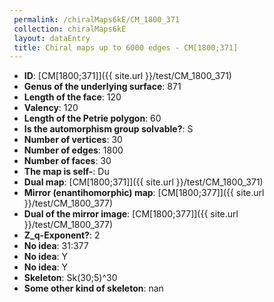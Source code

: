 ```yaml
--- 
 permalink: /chiralMaps6kE/CM_1800_371 
 collection: chiralMaps6kE
 layout: dataEntry
 title: Chiral maps up to 6000 edges - CM[1800;371]
---
```


- **ID**: [CM[1800;371]]({{ site.url }}/test/CM_1800_371)
- **Genus of the underlying surface**: 871
- **Length of the face**: 120
- **Valency**: 120
- **Length of the Petrie polygon**: 60
- **Is the automorphism group solvable?**: S
- **Number of vertices**: 30
- **Number of edges**: 1800
- **Number of faces**: 30
- **The map is self-**: Du
- **Dual map**: [CM[1800;371]]({{ site.url }}/test/CM_1800_371)
- **Mirror (enantihomorphic) map**: [CM[1800;377]]({{ site.url }}/test/CM_1800_377)
- **Dual of the mirror image**: [CM[1800;377]]({{ site.url }}/test/CM_1800_377)
- **Z_q-Exponent?**: 2
- **No idea**:  31:377
- **No idea**: Y
- **No idea**: Y
- **Skeleton**: Sk(30;5)^30
- **Some other kind of skeleton**: nan
